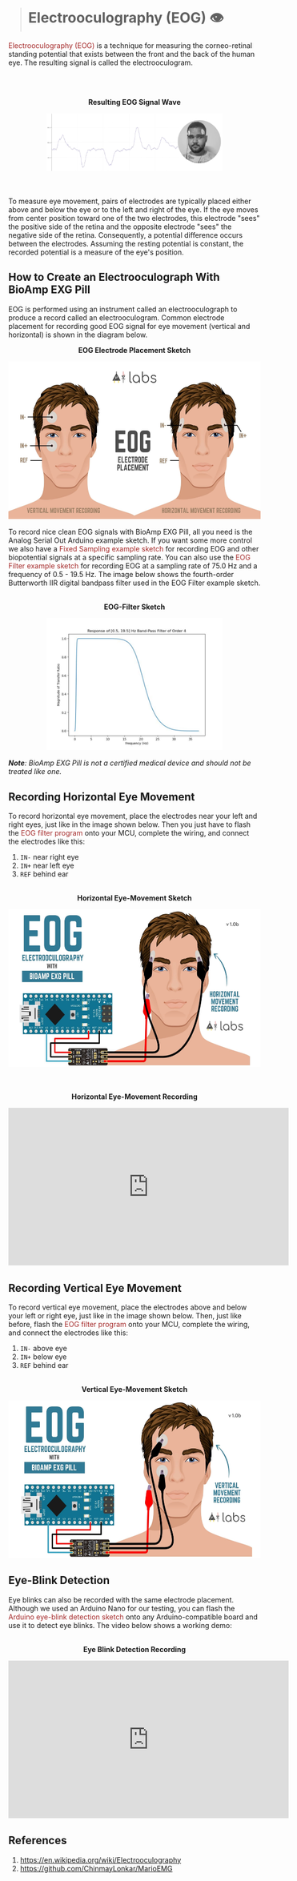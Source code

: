 ># Electrooculography (EOG) &#128065;&#65039;

   
<a href="https://en.wikipedia.org/wiki/Electrooculography" style="color: brown; text-decoration: none;"> Electrooculography (EOG)</a>
  is a technique for measuring the corneo-retinal standing potential that exists between the front and the back of the human eye. The resulting signal is called the electrooculogram.

<br></br>
<p style="text-align: center;"> <b> Resulting EOG Signal Wave </b></p>
<div style="text-align:center;">
<img src="images/EOG/bioamp-exg-pill-eog-demo.jpg" alt="exg sketch" style="max-width:70%;border:6px " style="height: 315px; width:560px;"/>
</div>
<br></br>

To measure eye movement, pairs of electrodes are typically placed either above and below the eye or to the left and right of the eye. If the eye moves from center position toward one of the two electrodes, this electrode "sees" the positive side of the retina and the opposite electrode "sees" the negative side of the retina. Consequently, a potential difference occurs between the electrodes. Assuming the resting potential is constant, the recorded potential is a measure of the eye's position.


## How to Create an Electrooculograph With BioAmp EXG Pill

EOG is performed using an instrument called an electrooculograph to produce a record called an electrooculogram. Common electrode placement for recording good EOG signal for eye movement (vertical and horizontal) is shown in the diagram below.

<p style="text-align: center;"> <b> EOG Electrode Placement Sketch </b></p>
<div style="text-align:center;">
<img src="images/EOG/bioamp-exg-pill-eog-electrode-placement.jpg" alt="eeg sketch"  style="height: 315px; width:560px;"/>
</div>

To record nice clean EOG signals with BioAmp EXG Pill, all you need is the Analog Serial Out Arduino example sketch. If you want some more control we also have a <a href="https://github.com/upsidedownlabs/BioAmp-EXG-Pill/tree/main/software/FixedSampling" style="color: brown; text-decoration: none;"> Fixed Sampling example sketch</a>
 for recording EOG and other biopotential signals at a specific sampling rate. You can also use the <a href="https://github.com/upsidedownlabs/BioAmp-EXG-Pill/blob/main/software/EOGFilter/EOGFilter.ino" style="color: brown; text-decoration: none;"> EOG Filter example sketch</a>  for recording EOG at a sampling rate of 75.0 Hz and a frequency of 0.5 - 19.5 Hz. The image below shows the fourth-order Butterworth IIR digital bandpass filter used in the EOG Filter example sketch.
<br></br>
<p style="text-align: center;"> <b> EOG-Filter Sketch</b></p>
<div style="text-align:center;">
<img src="images/EOG/bioamp-exg-pill-eogfilter.jpg" alt="exg sketch" style="max-width:70%;border:6px " style="height: 315px; width:560px;"/>
</div>

_**Note**: BioAmp EXG Pill is not a certified medical device and should not be treated like one._

## Recording Horizontal Eye Movement

To record horizontal eye movement, place the electrodes near your left and right eyes, just like in the image shown below. Then you just have to flash the <a href="https://github.com/upsidedownlabs/BioAmp-EXG-Pill/blob/main/software/EOGFilter/EOGFilter.ino" style="color: brown; text-decoration: none;"> EOG filter program </a>  onto your MCU, complete the wiring, and connect the electrodes like this:

1. `IN-` near right eye
2. `IN+` near left eye
3. `REF` behind ear
<br></br>
<p style="text-align: center;"> <b> Horizontal Eye-Movement Sketch </b></p>
<div style="text-align:center;">
<img src="images/EOG/bioamp-exg-pill-electrooculography-horizontal.jpg" alt="eeg sketch"  style="height: 315px; width:560px;"/>
</div>
<br></br>
<p style="text-align: center;"> <b> Horizontal Eye-Movement Recording</b></p>
<div style="text-align:center;">
<iframe title="vimeo-player" src="https://player.vimeo.com/video/605740636?h=68382bb00a" width="560" height="315" frameborder="0" allowfullscreen></iframe>
</div>

## Recording Vertical Eye Movement

To record vertical eye movement, place the electrodes above and below your left or right eye, just like in the image shown below. Then, just like before, flash the <a href="https://github.com/upsidedownlabs/BioAmp-EXG-Pill/blob/main/software/EOGFilter/EOGFilter.ino" style="color: brown; text-decoration: none;"> EOG filter program </a> onto your MCU, complete the wiring, and connect the electrodes like this:

1. `IN-` above eye
2. `IN+` below eye
3. `REF` behind ear
<br></br>
<p style="text-align: center;"> <b> Vertical Eye-Movement Sketch </b></p>
<div style="text-align:center;">
<img src="images/EOG/bioamp-exg-pill-electrooculography-vertical.jpg" alt="eeg sketch"  style="height: 315px; width:560px;"/>
</div>

## Eye-Blink Detection

Eye blinks can also be recorded with the same electrode placement. Although we used an Arduino Nano for our testing, you can flash the <a href="https://github.com/upsidedownlabs/BioAmp-EXG-Pill/blob/main/software/EyeBlinkDetection/EyeBlinkDetection.ino" style="color: brown; text-decoration: none;">Arduino eye-blink detection sketch</a>
onto any Arduino-compatible board and use it to detect eye blinks. The video below shows a working demo:
<br></br>
<p style="text-align: center;"> <b> Eye Blink Detection Recording</b></p>
<div style="text-align:center;">
<iframe title="vimeo-player" src="https://player.vimeo.com/video/605736032?h=bf6b7bcb55" width="560" height="315" frameborder="0" allowfullscreen></iframe>
</div>

## References

1. <a href="https://en.wikipedia.org/wiki/Electrooculography" style="color: brown; text-decoration: none;"> https://en.wikipedia.org/wiki/Electrooculography</a>
2. <a href="https://github.com/ChinmayLonkar/MarioEMG" style="color: brown; text-decoration: none;">https://github.com/ChinmayLonkar/MarioEMG</a>